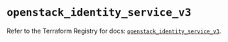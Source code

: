 # `openstack_identity_service_v3`

Refer to the Terraform Registry for docs: [`openstack_identity_service_v3`](https://registry.terraform.io/providers/terraform-provider-openstack/openstack/1.54.1/docs/resources/identity_service_v3).
